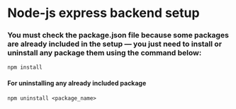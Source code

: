 # Node-js express backend setup

### You must check the package.json file because some packages are already included in the setup — you just need to install or uninstall any package them using the command below:
```
npm install
```

#### For uninstalling any already included package
```
npm uninstall <package_name>
```
